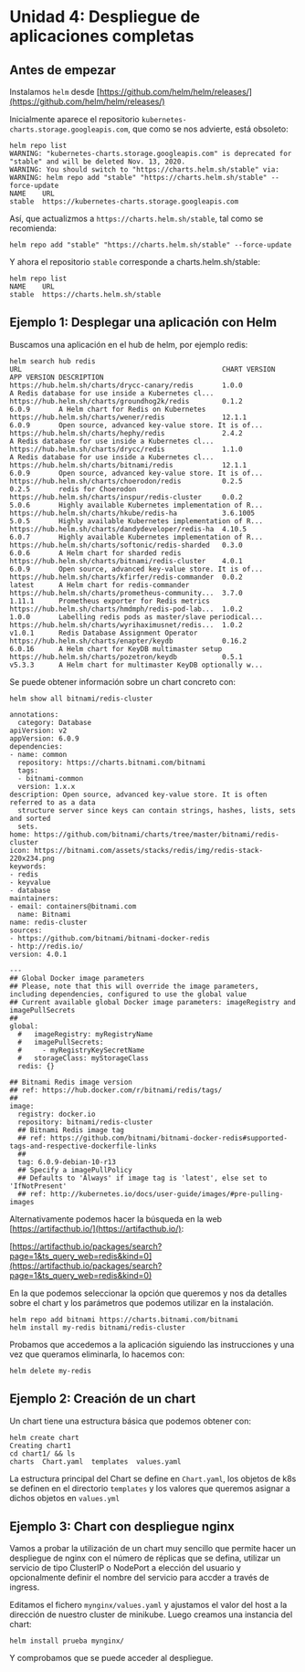 # Unidad 4: Despliegue de aplicaciones completas

## Antes de empezar

Instalamos `helm` desde [https://github.com/helm/helm/releases/](https://github.com/helm/helm/releases/)

Inicialmente aparece el repositorio
`kubernetes-charts.storage.googleapis.com`, que como se nos advierte,
está obsoleto:

```
helm repo list
WARNING: "kubernetes-charts.storage.googleapis.com" is deprecated for "stable" and will be deleted Nov. 13, 2020.
WARNING: You should switch to "https://charts.helm.sh/stable" via:
WARNING: helm repo add "stable" "https://charts.helm.sh/stable" --force-update
NAME  	URL                                             
stable	https://kubernetes-charts.storage.googleapis.com
```

Así, que actualizmos a `https://charts.helm.sh/stable`, tal como se
recomienda:

    helm repo add "stable" "https://charts.helm.sh/stable" --force-update
	
Y ahora el repositorio `stable` corresponde a charts.helm.sh/stable:

```
helm repo list
NAME  	URL                          
stable	https://charts.helm.sh/stable
```

## Ejemplo 1: Desplegar una aplicación con Helm

Buscamos una aplicación en el hub de helm, por ejemplo redis:

```
helm search hub redis
URL                                               	CHART VERSION	APP VERSION	DESCRIPTION                                       
https://hub.helm.sh/charts/drycc-canary/redis     	1.0.0        	           	A Redis database for use inside a Kubernetes cl...
https://hub.helm.sh/charts/groundhog2k/redis      	0.1.2        	6.0.9      	A Helm chart for Redis on Kubernetes              
https://hub.helm.sh/charts/wener/redis            	12.1.1       	6.0.9      	Open source, advanced key-value store. It is of...
https://hub.helm.sh/charts/hephy/redis            	2.4.2        	           	A Redis database for use inside a Kubernetes cl...
https://hub.helm.sh/charts/drycc/redis            	1.1.0        	           	A Redis database for use inside a Kubernetes cl...
https://hub.helm.sh/charts/bitnami/redis          	12.1.1       	6.0.9      	Open source, advanced key-value store. It is of...
https://hub.helm.sh/charts/choerodon/redis        	0.2.5        	0.2.5      	redis for Choerodon                               
https://hub.helm.sh/charts/inspur/redis-cluster   	0.0.2        	5.0.6      	Highly available Kubernetes implementation of R...
https://hub.helm.sh/charts/hkube/redis-ha         	3.6.1005     	5.0.5      	Highly available Kubernetes implementation of R...
https://hub.helm.sh/charts/dandydeveloper/redis-ha	4.10.5       	6.0.7      	Highly available Kubernetes implementation of R...
https://hub.helm.sh/charts/softonic/redis-sharded 	0.3.0        	6.0.6      	A Helm chart for sharded redis                    
https://hub.helm.sh/charts/bitnami/redis-cluster  	4.0.1        	6.0.9      	Open source, advanced key-value store. It is of...
https://hub.helm.sh/charts/kfirfer/redis-commander	0.0.2        	latest     	A Helm chart for redis-commander                  
https://hub.helm.sh/charts/prometheus-community...	3.7.0        	1.11.1     	Prometheus exporter for Redis metrics             
https://hub.helm.sh/charts/hmdmph/redis-pod-lab...	1.0.2        	1.0.0      	Labelling redis pods as master/slave periodical...
https://hub.helm.sh/charts/wyrihaximusnet/redis...	1.0.2        	v1.0.1     	Redis Database Assignment Operator                
https://hub.helm.sh/charts/enapter/keydb          	0.16.2       	6.0.16     	A Helm chart for KeyDB multimaster setup          
https://hub.helm.sh/charts/pozetron/keydb         	0.5.1        	v5.3.3     	A Helm chart for multimaster KeyDB optionally w...
```

Se puede obtener información sobre un chart concreto con:

```
helm show all bitnami/redis-cluster

annotations:
  category: Database
apiVersion: v2
appVersion: 6.0.9
dependencies:
- name: common
  repository: https://charts.bitnami.com/bitnami
  tags:
  - bitnami-common
  version: 1.x.x
description: Open source, advanced key-value store. It is often referred to as a data
  structure server since keys can contain strings, hashes, lists, sets and sorted
  sets.
home: https://github.com/bitnami/charts/tree/master/bitnami/redis-cluster
icon: https://bitnami.com/assets/stacks/redis/img/redis-stack-220x234.png
keywords:
- redis
- keyvalue
- database
maintainers:
- email: containers@bitnami.com
  name: Bitnami
name: redis-cluster
sources:
- https://github.com/bitnami/bitnami-docker-redis
- http://redis.io/
version: 4.0.1

---
## Global Docker image parameters
## Please, note that this will override the image parameters, including dependencies, configured to use the global value
## Current available global Docker image parameters: imageRegistry and imagePullSecrets
##
global:
  #   imageRegistry: myRegistryName
  #   imagePullSecrets:
  #     - myRegistryKeySecretName
  #   storageClass: myStorageClass
  redis: {}

## Bitnami Redis image version
## ref: https://hub.docker.com/r/bitnami/redis/tags/
##
image:
  registry: docker.io
  repository: bitnami/redis-cluster
  ## Bitnami Redis image tag
  ## ref: https://github.com/bitnami/bitnami-docker-redis#supported-tags-and-respective-dockerfile-links
  ##
  tag: 6.0.9-debian-10-r13
  ## Specify a imagePullPolicy
  ## Defaults to 'Always' if image tag is 'latest', else set to 'IfNotPresent'
  ## ref: http://kubernetes.io/docs/user-guide/images/#pre-pulling-images
```

Alternativamente podemos hacer la búsqueda en la web
[https://artifacthub.io/](https://artifacthub.io/):

[https://artifacthub.io/packages/search?page=1&ts_query_web=redis&kind=0](https://artifacthub.io/packages/search?page=1&ts_query_web=redis&kind=0)

En la que podemos seleccionar la opción que queremos y nos da detalles
sobre el chart y los parámetros que podemos utilizar en la
instalación.

```
helm repo add bitnami https://charts.bitnami.com/bitnami
helm install my-redis bitnami/redis-cluster
```

Probamos que accedemos a la aplicación siguiendo las instrucciones y una vez que queramos eliminarla, lo hacemos con:

```
helm delete my-redis
```

## Ejemplo 2: Creación de un chart

Un chart tiene una estructura básica que podemos obtener con:

```
helm create chart
Creating chart1
cd chart1/ && ls
charts  Chart.yaml  templates  values.yaml
```

La estructura principal del Chart se define en `Chart.yaml`, los
objetos de k8s se definen en el directorio `templates` y los valores
que queremos asignar a dichos objetos en `values.yml`

## Ejemplo 3: Chart con despliegue nginx

Vamos a probar la utilización de un chart muy sencillo que permite
hacer un despliegue de nginx con el número de réplicas que se defina,
utilizar un servicio de tipo ClusterIP o NodePort a elección del
usuario y opcionalmente definir el nombre del servicio para accder a
través de ingress.

Editamos el fichero `mynginx/values.yaml` y ajustamos el valor del
host a la dirección de nuestro cluster de minikube. Luego creamos una
instancia del chart:

    helm install prueba mynginx/

Y comprobamos que se puede acceder al despliegue.
